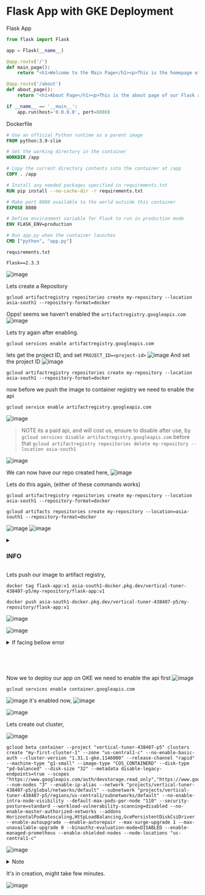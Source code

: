 # Flask App with GKE Deployment

Flask App
```py
from flask import Flask

app = Flask(__name__)

@app.route('/')
def main_page():
    return "<h1>Welcome to the Main Page</h1><p>This is the homepage of our Flask app.</p>"

@app.route('/about')
def about_page():
    return "<h1>About Page</h1><p>This is the about page of our Flask app.</p>"

if __name__ == '__main__':
    app.run(host='0.0.0.0', port=8080)

```

Dockerfile
```Dockerfile
# Use an official Python runtime as a parent image
FROM python:3.9-slim

# Set the working directory in the container
WORKDIR /app

# Copy the current directory contents into the container at /app
COPY . /app

# Install any needed packages specified in requirements.txt
RUN pip install --no-cache-dir -r requirements.txt

# Make port 8080 available to the world outside this container
EXPOSE 8080

# Define environment variable for Flask to run in production mode
ENV FLASK_ENV=production

# Run app.py when the container launches
CMD ["python", "app.py"]

```

`requirements.txt`
```
Flask==2.3.3

```

![image](https://github.com/user-attachments/assets/2cc1646c-ae2e-4bc2-973f-1b3e8cf588a9)

Lets create a Repository 
```
gcloud artifactregistry repositories create my-repository --location asia-south1 --repository-format=docker
```
Opps! seems we haven't enabled the `artifactregistry.googleapis.com`
![image](https://github.com/user-attachments/assets/69c4f493-eae5-4c0a-af82-c172e2b85643)

Lets try again after enabling.
```
gcloud services enable artifactregistry.googleapis.com
```

lets get the project ID, and set `PROJECT_ID=<project-id>`
![image](https://github.com/user-attachments/assets/64273b1b-ec63-4a43-a60a-90000221ce9c)
And set the project ID
![image](https://github.com/user-attachments/assets/be244dc9-920e-444f-b97c-0940dc0aca3e)

```
gcloud artifactregistry repositories create my-repository --location asia-south1 --repository-format=docker
```

now before we push the image to container registry we need to enable the api
```
gcloud service enable artifactregistry.googleapis.com
```
![image](https://github.com/user-attachments/assets/9d1c75d6-9961-42e9-a4cf-d65420c2c49c)

> NOTE its a paid api, and will cost us, ensure to disable after use, by `gcloud services disable artifactregistry.googleapis.com` before that `gcloud artifactregistry repositories delete my-repository --location asia-south1`

![image](https://github.com/user-attachments/assets/356a9cb2-be97-4f6f-bed8-81730ab9dcd0)

We can now have our repo created here,
![image](https://github.com/user-attachments/assets/b56759d6-db13-4497-9941-620458d33d7b)

Lets do this again,
(either of these commands works)
```
gcloud artifactregistry repositories create my-repository --location asia-south1 --repository-format=docker

gcloud artifacts repositories create my-repository --location=asia-south1 --repository-format=docker
```
![image](https://github.com/user-attachments/assets/378efd41-ab9d-4cd7-825c-828e1366efe0)
![image](https://github.com/user-attachments/assets/a027ed54-358a-47f0-b86b-4f45f726c9b1)


<details>
<summary><H3>INFO</H3></summary>
<p>

The string `asia-south1-docker.pkg.dev/vertical-tuner-438407-p5/my-repository` represents the full path to your Docker repository within Google Artifact Registry. Here's how it breaks down:

* **asia-south1-docker.pkg.dev:** This is the hostname for the Artifact Registry location (`asia-south1`) and format (`docker`).
* **vertical-tuner-438407-p5:** This is likely your Google Cloud project ID.
* **/my-repository:** This is the specific name you gave to your repository when you created it (or plan to create it).

This complete path allows you to:

* **Push Docker images:** Use the `docker push` command with this path as the destination to upload your Docker images to the repository.
* **Pull Docker images:** Use the `docker pull` command with this path as the source to download images from the repository.
* **Reference the repository in tools:**  Many tools and frameworks can directly reference repositories using this path for building, deploying, or managing Docker images.

Remember, to successfully use this path, you need to have first:

1. **Enabled the Artifact Registry API:** Ensure the API is enabled for your project using `gcloud services enable artifactregistry.googleapis.com`.
2. **Created the repository:** Use `gcloud artifactregistry repositories create my-repository --location asia-south1 --repository-format=docker` (replacing `my-repository` with your desired name) to create the repository.

</p>
</details>

Lets push our image to artifact registry,
```
docker tag flask-app:v1 asia-south1-docker.pkg.dev/vertical-tuner-438407-p5/my-repository/flask-app:v1
```
```
docker push asia-south1-docker.pkg.dev/vertical-tuner-438407-p5/my-repository/flask-app:v1
```

![image](https://github.com/user-attachments/assets/b9e849e4-3cd0-43e4-a8ea-1981f21e0361)

![image](https://github.com/user-attachments/assets/2dedd4c4-3d0c-4c9f-ab9a-1e423caa483a)

<details>
<summary>If facing bellow error</summary>
<p>

```abhijeetkatore101@cloudshell:~/project (vertical-tuner-438407-p5)$ docker images
REPOSITORY   TAG       IMAGE ID       CREATED             SIZE
flask-app    v1        c3e633216874   About an hour ago   136MB

docker push asia-south1-docker.pkg.dev/vertical-tuner-438407-p5/my-repository/flask-app
Using default tag: latest
The push refers to repository [asia-south1-docker.pkg.dev/vertical-tuner-438407-p5/my-repository/flask-app]
An image does not exist locally with the tag: asia-south1-docker.pkg.dev/vertical-tuner-438407-p5/my-repository/flask-app
abhijeetkatore101@cloudshell:~/project (vertical-tuner-438407-p5)$ 
```
        
The error you encountered happens because the image you're trying to push (`asia-south1-docker.pkg.dev/vertical-tuner-438407-p5/my-repository/flask-app`) does not exist locally. You built the image with the tag `flask-app:v1`, but you need to tag it properly for Google Artifact Registry before pushing.

Here’s how to fix this:

### Steps to Tag and Push the Image to Google Artifact Registry

1. **Tag the Image**:
   You need to tag your existing `flask-app:v1` image with the full path to your Artifact Registry repository.

   ```bash
   docker tag flask-app:v1 asia-south1-docker.pkg.dev/vertical-tuner-438407-p5/my-repository/flask-app:v1
   ```

   This command tags your local `flask-app:v1` image to the registry path `asia-south1-docker.pkg.dev/vertical-tuner-438407-p5/my-repository/flask-app:v1`.

2. **Push the Image**:
   Now, push the tagged image to your Artifact Registry repository.

   ```bash
   docker push asia-south1-docker.pkg.dev/vertical-tuner-438407-p5/my-repository/flask-app:v1
   ```

   Since you have now tagged the image correctly, it should push without errors.

### Verify the Push
You can verify that the image is successfully pushed to the registry by listing the images:

```bash
gcloud artifacts docker images list asia-south1-docker.pkg.dev/vertical-tuner-438407-p5/my-repository
```

This should display your `flask-app:v1` image in the repository.

Let me know if you run into any more issues!</p>
        
</details>

<br></br>

```
```
Now we to deploy our app on GKE we need to enable the api first
![image](https://github.com/user-attachments/assets/7d7900ac-9dbf-46b8-9a75-4c5143776cb4)

```
gcloud services enable container.googleapis.com
```
![image](https://github.com/user-attachments/assets/7782d01e-00af-437a-8b23-e532aff036e6)
it's enabled now,
![image](https://github.com/user-attachments/assets/19cea4f5-ef94-4e18-8504-ce04c5e89b9e)

![image](https://github.com/user-attachments/assets/b8db523f-c9ef-4d02-bce5-7d472535a900)

Lets create out cluster, 
<!-- ![image](https://github.com/user-attachments/assets/f8deb320-a0f8-4245-9514-56503a4c4658) /!-->

![image](https://github.com/user-attachments/assets/7a4c0b68-4ea8-4ac2-bd7a-54455ffe6258)

```
gcloud beta container --project "vertical-tuner-438407-p5" clusters create "my-first-cluster-1" --zone "us-central1-c" --no-enable-basic-auth --cluster-version "1.31.1-gke.1146000" --release-channel "rapid" --machine-type "g1-small" --image-type "COS_CONTAINERD" --disk-type "pd-balanced" --disk-size "32" --metadata disable-legacy-endpoints=true --scopes "https://www.googleapis.com/auth/devstorage.read_only","https://www.googleapis.com/auth/logging.write","https://www.googleapis.com/auth/monitoring","https://www.googleapis.com/auth/servicecontrol","https://www.googleapis.com/auth/service.management.readonly","https://www.googleapis.com/auth/trace.append" --num-nodes "3" --enable-ip-alias --network "projects/vertical-tuner-438407-p5/global/networks/default" --subnetwork "projects/vertical-tuner-438407-p5/regions/us-central1/subnetworks/default" --no-enable-intra-node-visibility --default-max-pods-per-node "110" --security-posture=standard --workload-vulnerability-scanning=disabled --no-enable-master-authorized-networks --addons HorizontalPodAutoscaling,HttpLoadBalancing,GcePersistentDiskCsiDriver --enable-autoupgrade --enable-autorepair --max-surge-upgrade 1 --max-unavailable-upgrade 0 --binauthz-evaluation-mode=DISABLED --enable-managed-prometheus --enable-shielded-nodes --node-locations "us-central1-c"
```

![image](https://github.com/user-attachments/assets/1e18b8d8-1be1-4803-81dd-f524c357bb55)


<details>
<summary>Note</summary>
    <p>
        Artifact Registry API: When you enable the Artifact Registry API in your project, it becomes accessible from any region where Google Cloud services are available.
Repository Access: The repository itself is a logical entity, not tied to a specific physical location. You can access it from any region where you have network connectivity to the Google Cloud platform.
Image Pull: When your GKE cluster needs to pull a Docker image from your Artifact Registry repository, it will establish a network connection and retrieve the image. The location of the repository doesn't affect the speed or reliability of this process.

</p>
</details>


It's in creation, might take few minutes.

![image](https://github.com/user-attachments/assets/fd61cbb0-73b3-43b7-994e-8dbdd8860cef)

